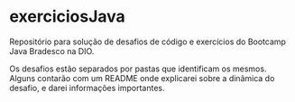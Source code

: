 # exerciciosJava

Repositório para solução de desafios de código e exercícios do Bootcamp Java Bradesco na DIO.

Os desafios estão separados por pastas que identificam os mesmos. Alguns contarão com um README onde explicarei sobre a dinâmica do desafio, e darei informações importantes.